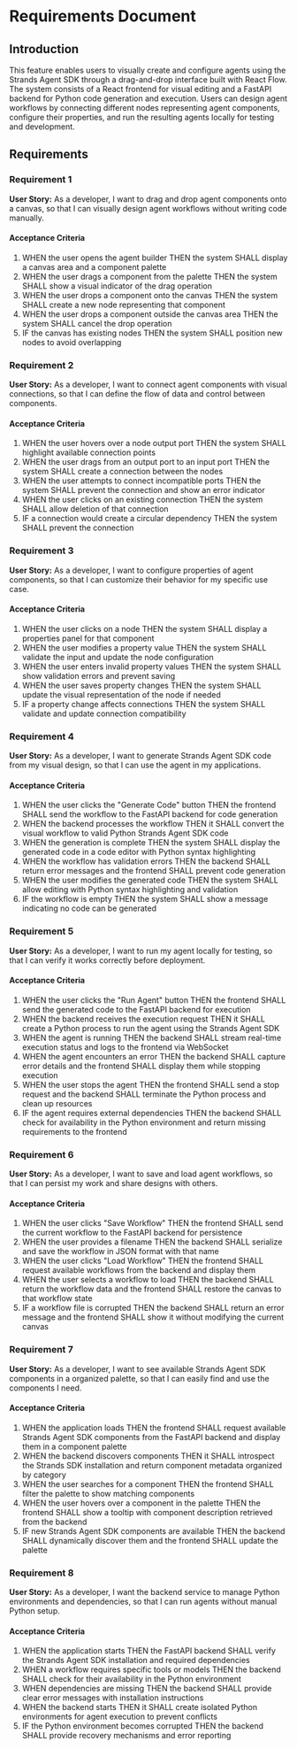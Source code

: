 # Requirements Document

## Introduction

This feature enables users to visually create and configure agents using the Strands Agent SDK through a drag-and-drop interface built with React Flow. The system consists of a React frontend for visual editing and a FastAPI backend for Python code generation and execution. Users can design agent workflows by connecting different nodes representing agent components, configure their properties, and run the resulting agents locally for testing and development.

## Requirements

### Requirement 1

**User Story:** As a developer, I want to drag and drop agent components onto a canvas, so that I can visually design agent workflows without writing code manually.

#### Acceptance Criteria

1. WHEN the user opens the agent builder THEN the system SHALL display a canvas area and a component palette
2. WHEN the user drags a component from the palette THEN the system SHALL show a visual indicator of the drag operation
3. WHEN the user drops a component onto the canvas THEN the system SHALL create a new node representing that component
4. WHEN the user drops a component outside the canvas area THEN the system SHALL cancel the drop operation
5. IF the canvas has existing nodes THEN the system SHALL position new nodes to avoid overlapping

### Requirement 2

**User Story:** As a developer, I want to connect agent components with visual connections, so that I can define the flow of data and control between components.

#### Acceptance Criteria

1. WHEN the user hovers over a node output port THEN the system SHALL highlight available connection points
2. WHEN the user drags from an output port to an input port THEN the system SHALL create a connection between the nodes
3. WHEN the user attempts to connect incompatible ports THEN the system SHALL prevent the connection and show an error indicator
4. WHEN the user clicks on an existing connection THEN the system SHALL allow deletion of that connection
5. IF a connection would create a circular dependency THEN the system SHALL prevent the connection

### Requirement 3

**User Story:** As a developer, I want to configure properties of agent components, so that I can customize their behavior for my specific use case.

#### Acceptance Criteria

1. WHEN the user clicks on a node THEN the system SHALL display a properties panel for that component
2. WHEN the user modifies a property value THEN the system SHALL validate the input and update the node configuration
3. WHEN the user enters invalid property values THEN the system SHALL show validation errors and prevent saving
4. WHEN the user saves property changes THEN the system SHALL update the visual representation of the node if needed
5. IF a property change affects connections THEN the system SHALL validate and update connection compatibility

### Requirement 4

**User Story:** As a developer, I want to generate Strands Agent SDK code from my visual design, so that I can use the agent in my applications.

#### Acceptance Criteria

1. WHEN the user clicks the "Generate Code" button THEN the frontend SHALL send the workflow to the FastAPI backend for code generation
2. WHEN the backend processes the workflow THEN it SHALL convert the visual workflow to valid Python Strands Agent SDK code
3. WHEN the generation is complete THEN the system SHALL display the generated code in a code editor with Python syntax highlighting
4. WHEN the workflow has validation errors THEN the backend SHALL return error messages and the frontend SHALL prevent code generation
5. WHEN the user modifies the generated code THEN the system SHALL allow editing with Python syntax highlighting and validation
6. IF the workflow is empty THEN the system SHALL show a message indicating no code can be generated

### Requirement 5

**User Story:** As a developer, I want to run my agent locally for testing, so that I can verify it works correctly before deployment.

#### Acceptance Criteria

1. WHEN the user clicks the "Run Agent" button THEN the frontend SHALL send the generated code to the FastAPI backend for execution
2. WHEN the backend receives the execution request THEN it SHALL create a Python process to run the agent using the Strands Agent SDK
3. WHEN the agent is running THEN the backend SHALL stream real-time execution status and logs to the frontend via WebSocket
4. WHEN the agent encounters an error THEN the backend SHALL capture error details and the frontend SHALL display them while stopping execution
5. WHEN the user stops the agent THEN the frontend SHALL send a stop request and the backend SHALL terminate the Python process and clean up resources
6. IF the agent requires external dependencies THEN the backend SHALL check for availability in the Python environment and return missing requirements to the frontend

### Requirement 6

**User Story:** As a developer, I want to save and load agent workflows, so that I can persist my work and share designs with others.

#### Acceptance Criteria

1. WHEN the user clicks "Save Workflow" THEN the frontend SHALL send the current workflow to the FastAPI backend for persistence
2. WHEN the user provides a filename THEN the backend SHALL serialize and save the workflow in JSON format with that name
3. WHEN the user clicks "Load Workflow" THEN the frontend SHALL request available workflows from the backend and display them
4. WHEN the user selects a workflow to load THEN the backend SHALL return the workflow data and the frontend SHALL restore the canvas to that workflow state
5. IF a workflow file is corrupted THEN the backend SHALL return an error message and the frontend SHALL show it without modifying the current canvas

### Requirement 7

**User Story:** As a developer, I want to see available Strands Agent SDK components in a organized palette, so that I can easily find and use the components I need.

#### Acceptance Criteria

1. WHEN the application loads THEN the frontend SHALL request available Strands Agent SDK components from the FastAPI backend and display them in a component palette
2. WHEN the backend discovers components THEN it SHALL introspect the Strands SDK installation and return component metadata organized by category
3. WHEN the user searches for a component THEN the frontend SHALL filter the palette to show matching components
4. WHEN the user hovers over a component in the palette THEN the frontend SHALL show a tooltip with component description retrieved from the backend
5. IF new Strands Agent SDK components are available THEN the backend SHALL dynamically discover them and the frontend SHALL update the palette

### Requirement 8

**User Story:** As a developer, I want the backend service to manage Python environments and dependencies, so that I can run agents without manual Python setup.

#### Acceptance Criteria

1. WHEN the application starts THEN the FastAPI backend SHALL verify the Strands Agent SDK installation and required dependencies
2. WHEN a workflow requires specific tools or models THEN the backend SHALL check for their availability in the Python environment
3. WHEN dependencies are missing THEN the backend SHALL provide clear error messages with installation instructions
4. WHEN the backend starts THEN it SHALL create isolated Python environments for agent execution to prevent conflicts
5. IF the Python environment becomes corrupted THEN the backend SHALL provide recovery mechanisms and error reporting